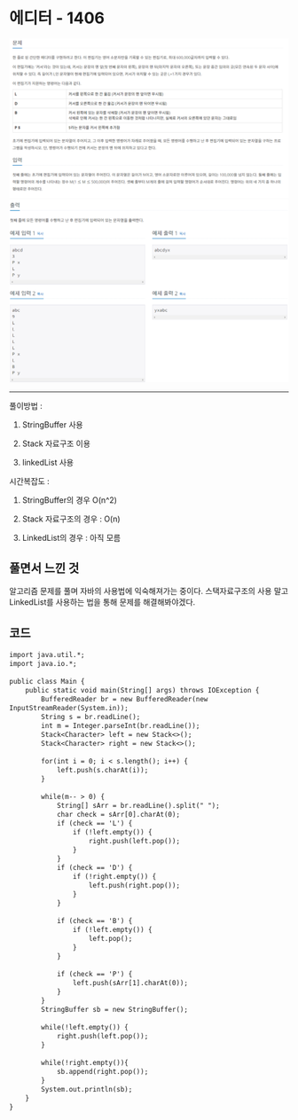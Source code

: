 # 에디터 - 1406

![](./img/에디터.PNG)
![](./img/에디터2.PNG)

---

풀이방법 :

1. StringBuffer 사용

2. Stack 자료구조 이용

3. linkedList 사용

시간복잡도 :

1. StringBuffer의 경우 O(n^2)

2. Stack 자료구조의 경우 : O(n)

3. LinkedList의 경우 : 아직 모름

## 풀면서 느낀 것

알고리즘 문제를 풀며 자바의 사용법에 익숙해져가는 중이다. 스택자료구조의 사용 말고 LinkedList를 사용하는 법을 통해 문제를 해결해봐야겠다.

## 코드

    import java.util.*;
    import java.io.*;

    public class Main {
        public static void main(String[] args) throws IOException {
            BufferedReader br = new BufferedReader(new InputStreamReader(System.in));
            String s = br.readLine();
            int m = Integer.parseInt(br.readLine());
            Stack<Character> left = new Stack<>();
            Stack<Character> right = new Stack<>();

            for(int i = 0; i < s.length(); i++) {
                left.push(s.charAt(i));
            }

            while(m-- > 0) {
                String[] sArr = br.readLine().split(" ");
                char check = sArr[0].charAt(0);
                if (check == 'L') {
                    if (!left.empty()) {
                        right.push(left.pop());
                    }
                }
                if (check == 'D') {
                    if (!right.empty()) {
                        left.push(right.pop());
                    }
                }

                if (check == 'B') {
                    if (!left.empty()) {
                        left.pop();
                    }
                }

                if (check == 'P') {
                    left.push(sArr[1].charAt(0));
                }
            }
            StringBuffer sb = new StringBuffer();

            while(!left.empty()) {
                right.push(left.pop());
            }

            while(!right.empty()){
                sb.append(right.pop());
            }
            System.out.println(sb);
        }
    }
